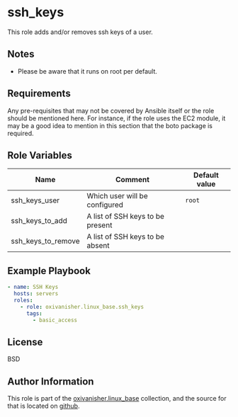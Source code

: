 ssh_keys
========

This role adds and/or removes ssh keys of a user.

Notes
-----

* Please be aware that it runs on root per default.

Requirements
------------

Any pre-requisites that may not be covered by Ansible itself or the role should be mentioned here. For instance, if the role uses the EC2 module, it may be a good idea to mention in this section that the boto package is required.

Role Variables
--------------

| Name                | Comment                          | Default value |
|---------------------|----------------------------------|---------------|
| ssh_keys_user       | Which user will be configured    | `root`        |
| ssh_keys_to_add     | A list of SSH keys to be present |               |
| ssh_keys_to_remove  | A list of SSH keys to be absent  |               |

Example Playbook
----------------

```yaml
- name: SSH Keys
  hosts: servers
  roles:
    - role: oxivanisher.linux_base.ssh_keys
      tags:
        - basic_access
```

License
-------

BSD

Author Information
------------------

This role is part of the [oxivanisher.linux_base](https://galaxy.ansible.com/ui/repo/published/oxivanisher/linux_base/) collection, and the source for that is located on [github](https://github.com/oxivanisher/collection-linux_base).
